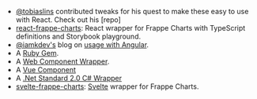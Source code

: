 <!-- base_template: frappe_io/www/charts/charts_base.html -->

- [@tobiaslins](https://github.com/tobiaslins) contributed tweaks for his quest to make these easy to use with React. Check out his [repo]
- [react-frappe-charts](https://github.com/sheshbabu/react-frappe-charts): React wrapper for Frappe Charts with TypeScript definitions and Storybook playground.
- [@iamkdev's](https://github.com/iamkdev) blog on [usage with Angular](https://medium.com/@iamkdev/Frappe-charts-with-angular-c9c5dd075d9f).
- A [Ruby Gem](https://github.com/pacuna/frappe_charts).
- A [Web Component Wrapper](https://www.webcomponents.org/element/xtal-frappe-chart).
- A [Vue Component](https://github.com/JustSteveKing/vue2-frappe)
- A [.Net Standard 2.0 C# Wrapper](https://github.com/tolbxela/FrappeCharts.NET)
- [svelte-frappe-charts](https://github.com/himynameisdave/svelte-frappe-charts): [Svelte](https://svelte.dev/) wrapper for Frappe Charts.
